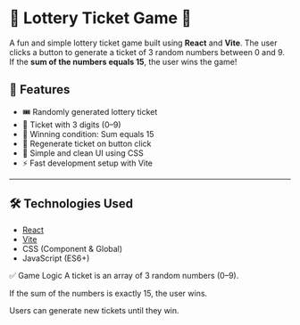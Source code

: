 
# 🎰 Lottery Ticket Game 🎲

A fun and simple lottery ticket game built using **React** and **Vite**. The user clicks a button to generate a ticket of 3 random numbers between 0 and 9. If the **sum of the numbers equals 15**, the user wins the game!

## 🚀 Features

- 🎟️ Randomly generated lottery ticket
- 🧮 Ticket with 3 digits (0–9)
- 🥳 Winning condition: Sum equals 15
- 🔁 Regenerate ticket on button click
- 💅 Simple and clean UI using CSS
- ⚡ Fast development setup with Vite

---

## 🛠️ Technologies Used

- [React](https://reactjs.org/)
- [Vite](https://vitejs.dev/)
- CSS (Component & Global)
- JavaScript (ES6+)

✅ Game Logic
A ticket is an array of 3 random numbers (0–9).

If the sum of the numbers is exactly 15, the user wins.

Users can generate new tickets until they win.





